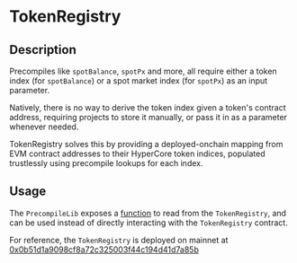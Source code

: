 # TokenRegistry

## Description
Precompiles like `spotBalance`, `spotPx` and more, all require either a token index (for `spotBalance`) or a spot market index (for `spotPx`) as an input parameter.

Natively, there is no way to derive the token index given a token's contract address, requiring projects to store it manually, or pass it in as a parameter whenever needed.

TokenRegistry solves this by providing a deployed-onchain mapping from EVM contract addresses to their HyperCore token indices, populated trustlessly using precompile lookups for each index.

## Usage
The `PrecompileLib` exposes a [function](https://github.com/hyperliquid-dev/hyper-evm-lib/blob/b347756c392934712af9c27b92028a00b93cb68c/src/PrecompileLib.sol#L61-L66) to read from the `TokenRegistry`, and can be used instead of directly interacting with the `TokenRegistry` contract. 

For reference, the `TokenRegistry` is deployed on mainnet at [0x0b51d1a9098cf8a72c325003f44c194d41d7a85b](https://hyperevmscan.io/address/0x0b51d1a9098cf8a72c325003f44c194d41d7a85b)

